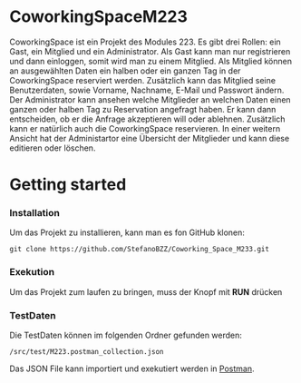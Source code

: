 # CoworkingSpaceM223
CoworkingSpace ist ein Projekt des Modules 223. Es gibt drei Rollen: ein Gast, ein Mitglied und ein Administrator. Als Gast kann man nur registrieren und dann einloggen, 
somit wird man zu einem Mitglied. Als Mitglied können an ausgewählten Daten ein halben oder ein ganzen Tag in der CoworkingSpace reserviert werden. Zusätzlich kann 
das Mitglied seine Benutzerdaten, sowie Vorname, Nachname, E-Mail und Passwort ändern. 
Der Administrator kann ansehen welche Mitglieder an welchen Daten einen ganzen oder halben Tag zu Reservation angefragt haben. Er kann dann entscheiden, ob er 
die Anfrage akzeptieren will oder ablehnen. Zusätzlich kann er natürlich auch die CoworkingSpace reservieren. In einer weitern Ansicht hat der Administartor 
eine Übersicht der Mitglieder und kann diese editieren oder löschen. 
# Getting started
### Installation
Um das Projekt zu installieren, kann man es fon GitHub klonen: 
```
git clone https://github.com/StefanoBZZ/Coworking_Space_M233.git
```
### Exekution 
Um das Projekt zum laufen zu bringen, muss der Knopf mit **RUN** drücken

### TestDaten
Die TestDaten können im folgenden Ordner gefunden werden: 
```
/src/test/M223.postman_collection.json
```
Das JSON File kann importiert und exekutiert werden in [Postman](https://www.postman.com/).
